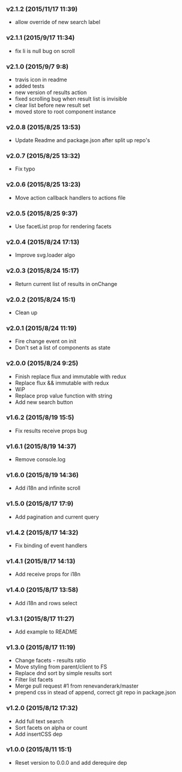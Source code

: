 ### v2.1.2	(2015/11/17 11:39)
* allow override of new search label

### v2.1.1	(2015/9/17 11:34)
* fix li is null bug on scroll

### v2.1.0	(2015/9/7 9:8)
* travis icon in readme
* added tests
* new version of results action
* fixed scrolling bug when result list is invisible
* clear list before new result set
* moved store to root component instance

### v2.0.8	(2015/8/25 13:53)
* Update Readme and package.json after split up repo's

### v2.0.7	(2015/8/25 13:32)
* Fix typo

### v2.0.6	(2015/8/25 13:23)
* Move action callback handlers to actions file

### v2.0.5	(2015/8/25 9:37)
* Use facetList prop for rendering facets

### v2.0.4	(2015/8/24 17:13)
* Improve svg.loader algo

### v2.0.3	(2015/8/24 15:17)
* Return current list of results in onChange

### v2.0.2	(2015/8/24 15:1)
* Clean up

### v2.0.1	(2015/8/24 11:19)
* Fire change event on init
* Don't set a list of components as state

### v2.0.0	(2015/8/24 9:25)
* Finish replace flux and immutable with redux
* Replace flux && immutable with redux
* WiP
* Replace prop value function with string
* Add new search button

### v1.6.2	(2015/8/19 15:5)
* Fix results receive props bug

### v1.6.1	(2015/8/19 14:37)
* Remove console.log

### v1.6.0	(2015/8/19 14:36)
* Add i18n and infinite scroll

### v1.5.0	(2015/8/17 17:9)
* Add pagination and current query

### v1.4.2	(2015/8/17 14:32)
* Fix binding of event handlers

### v1.4.1	(2015/8/17 14:13)
* Add receive props for i18n

### v1.4.0	(2015/8/17 13:58)
* Add i18n and rows select

### v1.3.1	(2015/8/17 11:27)
* Add example to README

### v1.3.0	(2015/8/17 11:19)
* Change facets - results ratio
* Move styling from parent/client to FS
* Replace dnd sort by simple results sort
* Filter list facets
* Merge pull request #1 from renevanderark/master
* prepend css in stead of append, correct git repo in package.json

### v1.2.0	(2015/8/12 17:32)
* Add full text search
* Sort facets on alpha or count
* Add insertCSS dep

### v1.0.0	(2015/8/11 15:1)
* Reset version to 0.0.0 and add derequire dep

